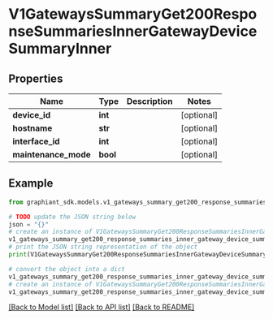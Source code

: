 # V1GatewaysSummaryGet200ResponseSummariesInnerGatewayDeviceSummaryInner


## Properties

Name | Type | Description | Notes
------------ | ------------- | ------------- | -------------
**device_id** | **int** |  | [optional] 
**hostname** | **str** |  | [optional] 
**interface_id** | **int** |  | [optional] 
**maintenance_mode** | **bool** |  | [optional] 

## Example

```python
from graphiant_sdk.models.v1_gateways_summary_get200_response_summaries_inner_gateway_device_summary_inner import V1GatewaysSummaryGet200ResponseSummariesInnerGatewayDeviceSummaryInner

# TODO update the JSON string below
json = "{}"
# create an instance of V1GatewaysSummaryGet200ResponseSummariesInnerGatewayDeviceSummaryInner from a JSON string
v1_gateways_summary_get200_response_summaries_inner_gateway_device_summary_inner_instance = V1GatewaysSummaryGet200ResponseSummariesInnerGatewayDeviceSummaryInner.from_json(json)
# print the JSON string representation of the object
print(V1GatewaysSummaryGet200ResponseSummariesInnerGatewayDeviceSummaryInner.to_json())

# convert the object into a dict
v1_gateways_summary_get200_response_summaries_inner_gateway_device_summary_inner_dict = v1_gateways_summary_get200_response_summaries_inner_gateway_device_summary_inner_instance.to_dict()
# create an instance of V1GatewaysSummaryGet200ResponseSummariesInnerGatewayDeviceSummaryInner from a dict
v1_gateways_summary_get200_response_summaries_inner_gateway_device_summary_inner_from_dict = V1GatewaysSummaryGet200ResponseSummariesInnerGatewayDeviceSummaryInner.from_dict(v1_gateways_summary_get200_response_summaries_inner_gateway_device_summary_inner_dict)
```
[[Back to Model list]](../README.md#documentation-for-models) [[Back to API list]](../README.md#documentation-for-api-endpoints) [[Back to README]](../README.md)


